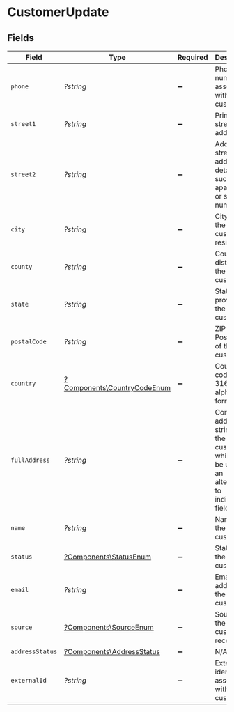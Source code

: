 # CustomerUpdate


## Fields

| Field                                                                                              | Type                                                                                               | Required                                                                                           | Description                                                                                        |
| -------------------------------------------------------------------------------------------------- | -------------------------------------------------------------------------------------------------- | -------------------------------------------------------------------------------------------------- | -------------------------------------------------------------------------------------------------- |
| `phone`                                                                                            | *?string*                                                                                          | :heavy_minus_sign:                                                                                 | Phone number associated with the customer.                                                         |
| `street1`                                                                                          | *?string*                                                                                          | :heavy_minus_sign:                                                                                 | Primary street address.                                                                            |
| `street2`                                                                                          | *?string*                                                                                          | :heavy_minus_sign:                                                                                 | Additional street address details, such as an apartment or suite number.                           |
| `city`                                                                                             | *?string*                                                                                          | :heavy_minus_sign:                                                                                 | City where the customer resides.                                                                   |
| `county`                                                                                           | *?string*                                                                                          | :heavy_minus_sign:                                                                                 | County or district of the customer.                                                                |
| `state`                                                                                            | *?string*                                                                                          | :heavy_minus_sign:                                                                                 | State or province of the customer.                                                                 |
| `postalCode`                                                                                       | *?string*                                                                                          | :heavy_minus_sign:                                                                                 | ZIP or Postal code of the customer.                                                                |
| `country`                                                                                          | [?Components\CountryCodeEnum](../../Models/Components/CountryCodeEnum.md)                          | :heavy_minus_sign:                                                                                 | Country code in ISO 3166-1 alpha-2 format                                                          |
| `fullAddress`                                                                                      | *?string*                                                                                          | :heavy_minus_sign:                                                                                 | Complete address string of the customer, which can be used as an alternative to individual fields. |
| `name`                                                                                             | *?string*                                                                                          | :heavy_minus_sign:                                                                                 | Name of the customer.                                                                              |
| `status`                                                                                           | [?Components\StatusEnum](../../Models/Components/StatusEnum.md)                                    | :heavy_minus_sign:                                                                                 | Status of the customer.                                                                            |
| `email`                                                                                            | *?string*                                                                                          | :heavy_minus_sign:                                                                                 | Email address of the customer.                                                                     |
| `source`                                                                                           | [?Components\SourceEnum](../../Models/Components/SourceEnum.md)                                    | :heavy_minus_sign:                                                                                 | Source of the customer's record                                                                    |
| `addressStatus`                                                                                    | [?Components\AddressStatus](../../Models/Components/AddressStatus.md)                              | :heavy_minus_sign:                                                                                 | N/A                                                                                                |
| `externalId`                                                                                       | *?string*                                                                                          | :heavy_minus_sign:                                                                                 | External identifier associated with the customer                                                   |